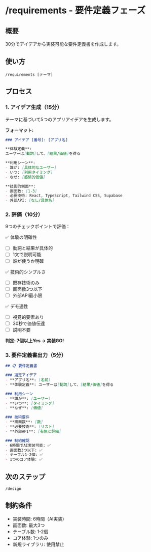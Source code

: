 # /requirements - 要件定義フェーズ

## 概要
30分でアイデアから実装可能な要件定義書を作成します。

## 使い方
```
/requirements [テーマ]
```

## プロセス

### 1. アイデア生成（15分）
テーマに基づいて5つのアプリアイデアを生成します。

**フォーマット:**
```markdown
### アイデア [番号]: [アプリ名]

**体験定義**: 
ユーザーは[動詞]して、[結果/価値]を得る

**利用シーン**:
- 誰が: [具体的なユーザー]
- いつ: [利用タイミング]
- なぜ: [感情的価値]

**技術的側面**:
- 画面数: [1-3]
- 必要技術: React, TypeScript, Tailwind CSS, Supabase
- 外部API: [なし/具体名]
```

### 2. 評価（10分）
9つのチェックポイントで評価：

✅ 体験の明確性
- [ ] 動詞と結果が具体的
- [ ] 1文で説明可能
- [ ] 誰が使うか明確

✅ 技術的シンプルさ
- [ ] 既存技術のみ
- [ ] 画面数3つ以下
- [ ] 外部API最小限

✅ デモ適性
- [ ] 視覚的要素あり
- [ ] 30秒で価値伝達
- [ ] 説明不要

**判定: 7個以上Yes → 実装GO!**

### 3. 要件定義書出力（5分）

```markdown
## 📋 要件定義書

### 選定アイデア
- **アプリ名**: [名前]
- **体験定義**: ユーザーは[動詞]して、[結果/価値]を得る

### 利用シーン
- **誰が**: [ユーザー]
- **いつ**: [タイミング]  
- **なぜ**: [価値]

### 技術要件
- **画面数**: [数]
- **必要技術**: [リスト]
- **外部API**: [有無と詳細]

### 制約確認
- 6時間でAI実装可能: ✅
- 画面数3つ以下: ✅
- テーブル1-2個: ✅
- 1つのコア体験: ✅
```

## 次のステップ
```
/design
```

## 制約条件
- 実装時間: 6時間（AI実装）
- 画面数: 最大3つ
- テーブル数: 1-2個
- コア体験: 1つのみ
- 新規ライブラリ: 使用禁止